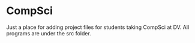 # CompSci

Just a place for adding project files for students taking CompSci at DV.
All programs are under the src folder.
